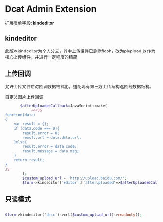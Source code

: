 # Dcat Admin Extension

扩展表单字段: **kindeditor**

## kindeditor 

此版本kindeditor为个人分支，其中上传组件已删除flash，改为plupload.js
作为核心上传组件，并进行一定程度的精简

## 上传回调

允许上传文件后对回调数据格式化，适配现有第三方上传结构返回的数据结构。

自定义图片上传回调
```php
       $afterUploadedCallback=JavaScript::make(
            <<<JS
function(data)
{
    var result = {};
    if (data.code === 0){
        result.error = 0;
        result.url = data.data.url;
    }else{
        result.error = data.code;
        result.message = data.msg;
    }
    return result;
}
JS
        );
        $custom_upload_url = 'http://upload.baidu.com/';
        $form->kindeditor('editor',['afterUploaded'=>$afterUploadedCallback])->url($custom_upload_url);


```

## 只读模式

```php

$form->kindeditor('desc')->url($custom_upload_url)->readonly();
```



